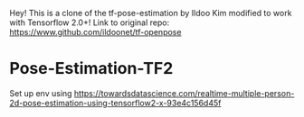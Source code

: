 Hey! This is a clone of the tf-pose-estimation by Ildoo Kim modified to work with Tensorflow 2.0+!
Link to original repo: https://www.github.com/ildoonet/tf-openpose
# Pose-Estimation-TF2




Set up env using https://towardsdatascience.com/realtime-multiple-person-2d-pose-estimation-using-tensorflow2-x-93e4c156d45f
